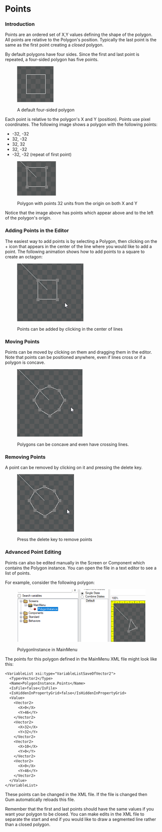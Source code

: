 # Points

### Introduction

Points are an ordered set of X,Y values defining the shape of the polygon. All points are relative to the Polygon's position. Typically the last point is the same as the first point creating a _closed_ polygon.

By default polygons have four sides. Since the first and last point is repeated, a four-sided polygon has five points.

<figure><img src="../../../.gitbook/assets/image (125).png" alt=""><figcaption><p>A default four-sided polygon</p></figcaption></figure>

Each point is relative to the polygon's X and Y (position). Points use pixel coordinates. The following image shows a polygon with the following points:

* -32, -32
* 32, -32
* 32, 32
* 32, -32
* -32, -32 (repeat of first point)

<figure><img src="../../../.gitbook/assets/image (126).png" alt=""><figcaption><p>Polygon with points 32 units from the origin on both X and Y</p></figcaption></figure>

Notice that the image above has points which appear above and to the left of the polygon's origin.

### Adding Points in the Editor

The easiest way to add points is by selecting a Polygon, then clicking on the + icon that appears in the center of the line where you would like to add a point. The following animation shows how to add points to a square to create an octagon:

<figure><img src="../../../.gitbook/assets/16_17 11 31.gif" alt=""><figcaption><p>Points can be added by clicking in the center of lines</p></figcaption></figure>

### Moving Points

Points can be moved by clicking on them and dragging them in the editor. Note that points can be positioned anywhere, even if lines cross or if a polygon is concave.

<figure><img src="../../../.gitbook/assets/16_17 15 21.gif" alt=""><figcaption><p>Polygons can be concave and even have crossing lines.</p></figcaption></figure>

### Removing Points

A point can be removed by clicking on it and pressing the delete key.

<figure><img src="../../../.gitbook/assets/16_17 16 54.gif" alt=""><figcaption><p>Press the delete key to remove points</p></figcaption></figure>

### Advanced Point Editing

Points can also be edited manually in the Screen or Component which contains the Polygon instance. You can open the file in a text editor to see a list of points.

For example, consider the following polygon:

<figure><img src="../../../.gitbook/assets/image (127).png" alt=""><figcaption><p>PolygonInstance in MainMenu</p></figcaption></figure>

The points for this polygon defined in the MainMenu XML file might look like this:

```markup
<VariableList xsi:type="VariableListSaveOfVector2">
  <Type>Vector2</Type>
  <Name>PolygonInstance.Points</Name>
  <IsFile>false</IsFile>
  <IsHiddenInPropertyGrid>false</IsHiddenInPropertyGrid>
  <Value>
    <Vector2>
      <X>0</X>
      <Y>46</Y>
    </Vector2>
    <Vector2>
      <X>32</X>
      <Y>32</Y>
    </Vector2>
    <Vector2>
      <X>10</X>
      <Y>0</Y>
    </Vector2>
    <Vector2>
      <X>0</X>
      <Y>46</Y>
    </Vector2>
  </Value>
</VariableList>
```

These points can be changed in the XML file. If the file is changed then Gum automatically reloads this file.

Remember that the first and last points should have the same values if you want your polygon to be closed. You can make edits in the XML file to separate the start and end if you would like to draw a segmented line rather than a closed polygon.
